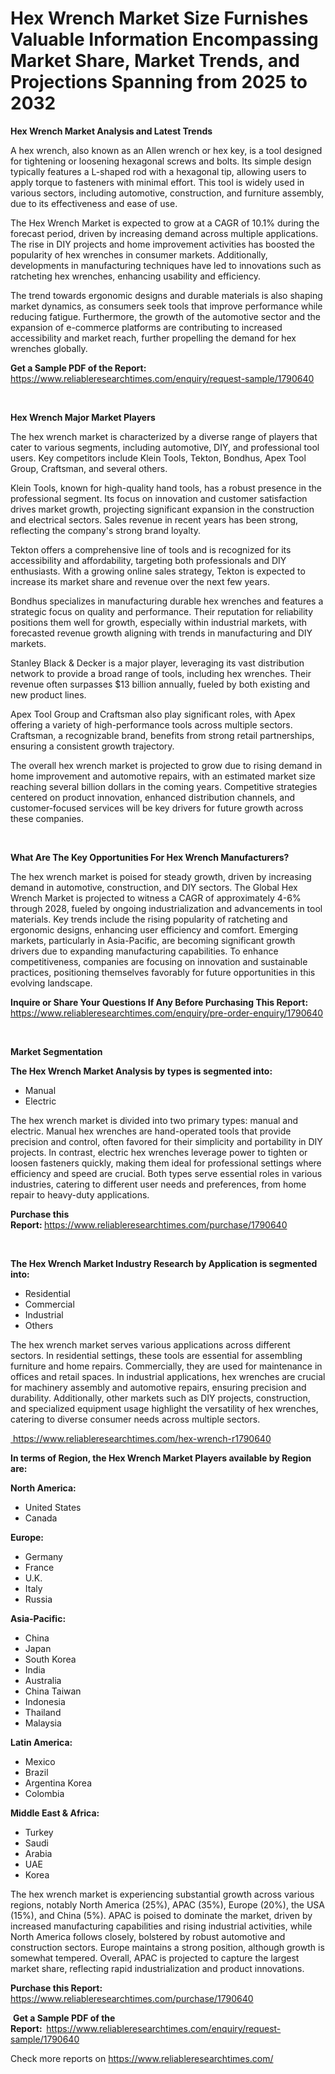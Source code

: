 <p><h1>Hex Wrench Market Size Furnishes Valuable Information Encompassing Market Share, Market Trends, and Projections Spanning from 2025 to 2032</h1></p><p><strong>Hex Wrench Market Analysis and Latest Trends</strong></p>
<p><p>A hex wrench, also known as an Allen wrench or hex key, is a tool designed for tightening or loosening hexagonal screws and bolts. Its simple design typically features a L-shaped rod with a hexagonal tip, allowing users to apply torque to fasteners with minimal effort. This tool is widely used in various sectors, including automotive, construction, and furniture assembly, due to its effectiveness and ease of use.</p><p>The Hex Wrench Market is expected to grow at a CAGR of 10.1% during the forecast period, driven by increasing demand across multiple applications. The rise in DIY projects and home improvement activities has boosted the popularity of hex wrenches in consumer markets. Additionally, developments in manufacturing techniques have led to innovations such as ratcheting hex wrenches, enhancing usability and efficiency. </p><p>The trend towards ergonomic designs and durable materials is also shaping market dynamics, as consumers seek tools that improve performance while reducing fatigue. Furthermore, the growth of the automotive sector and the expansion of e-commerce platforms are contributing to increased accessibility and market reach, further propelling the demand for hex wrenches globally.</p></p>
<p><strong>Get a Sample PDF of the Report:&nbsp;</strong> <a href="https://www.reliableresearchtimes.com/enquiry/request-sample/1790640?utm_campaign=2315&utm_medium=2&utm_source=Github&utm_content=ia&utm_term=07022025&utm_id=hex-wrench">https://www.reliableresearchtimes.com/enquiry/request-sample/1790640</a></p>
<p>&nbsp;</p>
<p><strong>Hex Wrench Major Market Players</strong></p>
<p><p>The hex wrench market is characterized by a diverse range of players that cater to various segments, including automotive, DIY, and professional tool users. Key competitors include Klein Tools, Tekton, Bondhus, Apex Tool Group, Craftsman, and several others. </p><p>Klein Tools, known for high-quality hand tools, has a robust presence in the professional segment. Its focus on innovation and customer satisfaction drives market growth, projecting significant expansion in the construction and electrical sectors. Sales revenue in recent years has been strong, reflecting the company's strong brand loyalty.</p><p>Tekton offers a comprehensive line of tools and is recognized for its accessibility and affordability, targeting both professionals and DIY enthusiasts. With a growing online sales strategy, Tekton is expected to increase its market share and revenue over the next few years.</p><p>Bondhus specializes in manufacturing durable hex wrenches and features a strategic focus on quality and performance. Their reputation for reliability positions them well for growth, especially within industrial markets, with forecasted revenue growth aligning with trends in manufacturing and DIY markets.</p><p>Stanley Black & Decker is a major player, leveraging its vast distribution network to provide a broad range of tools, including hex wrenches. Their revenue often surpasses $13 billion annually, fueled by both existing and new product lines.</p><p>Apex Tool Group and Craftsman also play significant roles, with Apex offering a variety of high-performance tools across multiple sectors. Craftsman, a recognizable brand, benefits from strong retail partnerships, ensuring a consistent growth trajectory.</p><p>The overall hex wrench market is projected to grow due to rising demand in home improvement and automotive repairs, with an estimated market size reaching several billion dollars in the coming years. Competitive strategies centered on product innovation, enhanced distribution channels, and customer-focused services will be key drivers for future growth across these companies.</p></p>
<p>&nbsp;</p>
<p><strong>What Are The Key Opportunities For Hex Wrench Manufacturers?</strong></p>
<p><p>The hex wrench market is poised for steady growth, driven by increasing demand in automotive, construction, and DIY sectors. The Global Hex Wrench Market is projected to witness a CAGR of approximately 4-6% through 2028, fueled by ongoing industrialization and advancements in tool materials. Key trends include the rising popularity of ratcheting and ergonomic designs, enhancing user efficiency and comfort. Emerging markets, particularly in Asia-Pacific, are becoming significant growth drivers due to expanding manufacturing capabilities. To enhance competitiveness, companies are focusing on innovation and sustainable practices, positioning themselves favorably for future opportunities in this evolving landscape.</p></p>
<p><strong>Inquire or Share Your Questions If Any Before Purchasing This Report:</strong> <a href="https://www.reliableresearchtimes.com/enquiry/pre-order-enquiry/1790640?utm_campaign=2315&utm_medium=2&utm_source=Github&utm_content=ia&utm_term=07022025&utm_id=hex-wrench">https://www.reliableresearchtimes.com/enquiry/pre-order-enquiry/1790640</a></p>
<p>&nbsp;</p>
<p><strong>Market Segmentation</strong></p>
<p><strong>The Hex Wrench Market Analysis by types is segmented into:</strong></p>
<p><ul><li>Manual</li><li>Electric</li></ul></p>
<p><p>The hex wrench market is divided into two primary types: manual and electric. Manual hex wrenches are hand-operated tools that provide precision and control, often favored for their simplicity and portability in DIY projects. In contrast, electric hex wrenches leverage power to tighten or loosen fasteners quickly, making them ideal for professional settings where efficiency and speed are crucial. Both types serve essential roles in various industries, catering to different user needs and preferences, from home repair to heavy-duty applications.</p></p>
<p><strong>Purchase this Report:&nbsp;</strong><a href="https://www.reliableresearchtimes.com/purchase/1790640?utm_campaign=2315&utm_medium=2&utm_source=Github&utm_content=ia&utm_term=07022025&utm_id=hex-wrench">https://www.reliableresearchtimes.com/purchase/1790640</a></p>
<p>&nbsp;</p>
<p><strong>The Hex Wrench Market Industry Research by Application is segmented into:</strong></p>
<p><ul><li>Residential</li><li>Commercial</li><li>Industrial</li><li>Others</li></ul></p>
<p><p>The hex wrench market serves various applications across different sectors. In residential settings, these tools are essential for assembling furniture and home repairs. Commercially, they are used for maintenance in offices and retail spaces. In industrial applications, hex wrenches are crucial for machinery assembly and automotive repairs, ensuring precision and durability. Additionally, other markets such as DIY projects, construction, and specialized equipment usage highlight the versatility of hex wrenches, catering to diverse consumer needs across multiple sectors.</p></p>
<p><a href="https://www.reliableresearchtimes.com/hex-wrench-r1790640?utm_campaign=2315&utm_medium=2&utm_source=Github&utm_content=ia&utm_term=07022025&utm_id=hex-wrench">&nbsp;https://www.reliableresearchtimes.com/hex-wrench-r1790640</a></p>
<p><strong>In terms of Region, the Hex Wrench Market Players available by Region are:</strong></p>
<p>
    <p> <strong> North America: </strong>
        <ul>
            <li>United States</li>
            <li>Canada</li>
        </ul>
        </p> 
    <p> <strong> Europe: </strong>
        <ul>
            <li>Germany</li>
            <li>France</li>
            <li>U.K.</li>
            <li>Italy</li>
            <li>Russia</li>
        </ul>
        </p> 
    <p> <strong> Asia-Pacific: </strong>
        <ul>
            <li>China</li>
            <li>Japan</li>
            <li>South Korea</li>
            <li>India</li>
            <li>Australia</li>
            <li>China Taiwan</li>
            <li>Indonesia</li>
            <li>Thailand</li>
            <li>Malaysia</li>
        </ul>
        </p> 
    <p> <strong> Latin America: </strong>
        <ul>
            <li>Mexico</li>
            <li>Brazil</li>
            <li>Argentina Korea</li>
            <li>Colombia</li>
        </ul>
        </p> 
    <p> <strong> Middle East & Africa: </strong>
        <ul>
            <li>Turkey</li>
            <li>Saudi</li>
            <li>Arabia</li>
            <li>UAE</li>
            <li>Korea</li>
        </ul>
    </p>
    </p>
<p><p>The hex wrench market is experiencing substantial growth across various regions, notably North America (25%), APAC (35%), Europe (20%), the USA (15%), and China (5%). APAC is poised to dominate the market, driven by increased manufacturing capabilities and rising industrial activities, while North America follows closely, bolstered by robust automotive and construction sectors. Europe maintains a strong position, although growth is somewhat tempered. Overall, APAC is projected to capture the largest market share, reflecting rapid industrialization and product innovations.</p></p>
<p><strong>Purchase this Report: </strong><a href="https://www.reliableresearchtimes.com/purchase/1790640?utm_campaign=2315&utm_medium=2&utm_source=Github&utm_content=ia&utm_term=07022025&utm_id=hex-wrench">https://www.reliableresearchtimes.com/purchase/1790640</a></p>
<p>&nbsp;<strong>Get a Sample PDF of the Report:&nbsp;&nbsp;</strong><a href="https://www.reliableresearchtimes.com/enquiry/request-sample/1790640?utm_campaign=2315&utm_medium=2&utm_source=Github&utm_content=ia&utm_term=07022025&utm_id=hex-wrench">https://www.reliableresearchtimes.com/enquiry/request-sample/1790640</a></p>
<p><strong></strong></p>
<p>Check more reports on <a href="https://www.reliableresearchtimes.com/?utm_campaign=2315&utm_medium=2&utm_source=Github&utm_content=ia&utm_term=07022025&utm_id=hex-wrench">https://www.reliableresearchtimes.com/</a></p>